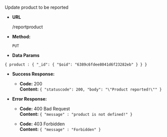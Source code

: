 Update product to be reported
  
* **URL**

  /reportproduct

* **Method:**
 
  `PUT`

* **Data Params**

`{ product : {
    "_id": {
      "$oid": "6389c6fdee8041d6f23282eb"
    }
  } }`


* **Success Response:**

  * **Code:** 200 <br />
    **Content:** `
{
  "statuscode": 200,
  "body": "\"Product reported!\""
}
    `
 
* **Error Response:**
  * **Code:** 400 Bad Request <br />
    **Content:** `{ "message" : "product is not defined!" }`
    
  * **Code:** 403 Forbidden <br />
    **Content:** `{ "message" : "Forbidden" }`
